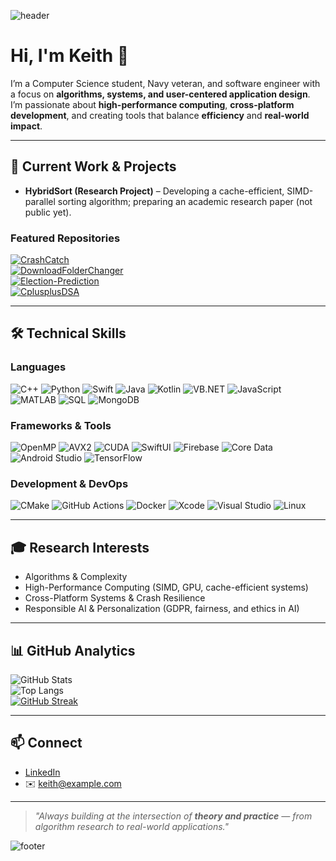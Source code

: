 ![header](https://capsule-render.vercel.app/api?type=waving&color=0:4F46E5,100:9333EA&height=220&section=header&text=Keith%20Pottratz&fontSize=55&fontColor=ffffff&animation=fadeIn&fontAlignY=35&desc=Algorithms%20%7C%20Systems%20%7C%20Research&descAlignY=55&descAlign=50)

# Hi, I'm Keith 👋  

I’m a Computer Science student, Navy veteran, and software engineer with a focus on **algorithms, systems, and user-centered application design**.  
I’m passionate about **high-performance computing**, **cross-platform development**, and creating tools that balance **efficiency** and **real-world impact**.  

---

## 🔬 Current Work & Projects  

- **HybridSort (Research Project)** – Developing a cache-efficient, SIMD-parallel sorting algorithm; preparing an academic research paper (not public yet).  

### Featured Repositories  
[![CrashCatch](https://github-readme-stats.vercel.app/api/pin/?username=keithpotz&repo=CrashCatch&theme=tokyonight)](https://github.com/keithpotz/CrashCatch)  
[![DownloadFolderChanger](https://github-readme-stats.vercel.app/api/pin/?username=keithpotz&repo=DownloadFolderChanger&theme=tokyonight)](https://github.com/keithpotz/DownloadFolderChanger)  
[![Election-Prediction](https://github-readme-stats.vercel.app/api/pin/?username=keithpotz&repo=Election-Prediction&theme=tokyonight)](https://github.com/keithpotz/Election-Prediction)  
[![CplusplusDSA](https://github-readme-stats.vercel.app/api/pin/?username=keithpotz&repo=CplusplusDSA&theme=tokyonight)](https://github.com/keithpotz/CplusplusDSA)  

---

## 🛠️ Technical Skills  

### Languages  
![C++](https://img.shields.io/badge/C++-00599C?style=for-the-badge&logo=cplusplus&logoColor=white) ![Python](https://img.shields.io/badge/Python-3776AB?style=for-the-badge&logo=python&logoColor=white) ![Swift](https://img.shields.io/badge/Swift-FA7343?style=for-the-badge&logo=swift&logoColor=white) ![Java](https://img.shields.io/badge/Java-007396?style=for-the-badge&logo=java&logoColor=white) ![Kotlin](https://img.shields.io/badge/Kotlin-0095D5?style=for-the-badge&logo=kotlin&logoColor=white) ![VB.NET](https://img.shields.io/badge/VB.NET-512BD4?style=for-the-badge&logo=dotnet&logoColor=white) ![JavaScript](https://img.shields.io/badge/JavaScript-F7DF1E?style=for-the-badge&logo=javascript&logoColor=black) ![MATLAB](https://img.shields.io/badge/MATLAB-0076A8?style=for-the-badge&logo=mathworks&logoColor=white) ![SQL](https://img.shields.io/badge/SQL-4479A1?style=for-the-badge&logo=mysql&logoColor=white) ![MongoDB](https://img.shields.io/badge/MongoDB-47A248?style=for-the-badge&logo=mongodb&logoColor=white)  

### Frameworks & Tools  
![OpenMP](https://img.shields.io/badge/OpenMP-000000?style=for-the-badge&logo=openmp&logoColor=white) ![AVX2](https://img.shields.io/badge/AVX2-0A84FF?style=for-the-badge&logo=intel&logoColor=white) ![CUDA](https://img.shields.io/badge/CUDA-76B900?style=for-the-badge&logo=nvidia&logoColor=white) ![SwiftUI](https://img.shields.io/badge/SwiftUI-0A84FF?style=for-the-badge&logo=swift&logoColor=white) ![Firebase](https://img.shields.io/badge/Firebase-FFCA28?style=for-the-badge&logo=firebase&logoColor=black) ![Core Data](https://img.shields.io/badge/Core%20Data-0A84FF?style=for-the-badge&logo=apple&logoColor=white) ![Android Studio](https://img.shields.io/badge/Android%20Studio-3DDC84?style=for-the-badge&logo=androidstudio&logoColor=white) ![TensorFlow](https://img.shields.io/badge/TensorFlow-FF6F00?style=for-the-badge&logo=tensorflow&logoColor=white)  

### Development & DevOps  
![CMake](https://img.shields.io/badge/CMake-064F8C?style=for-the-badge&logo=cmake&logoColor=white) ![GitHub Actions](https://img.shields.io/badge/GitHub%20Actions-2088FF?style=for-the-badge&logo=githubactions&logoColor=white) ![Docker](https://img.shields.io/badge/Docker-2496ED?style=for-the-badge&logo=docker&logoColor=white) ![Xcode](https://img.shields.io/badge/Xcode-1575F9?style=for-the-badge&logo=xcode&logoColor=white) ![Visual Studio](https://img.shields.io/badge/Visual%20Studio-5C2D91?style=for-the-badge&logo=visualstudio&logoColor=white) ![Linux](https://img.shields.io/badge/Linux-FCC624?style=for-the-badge&logo=linux&logoColor=black)  

---

## 🎓 Research Interests  
- Algorithms & Complexity  
- High-Performance Computing (SIMD, GPU, cache-efficient systems)  
- Cross-Platform Systems & Crash Resilience  
- Responsible AI & Personalization (GDPR, fairness, and ethics in AI)  

---

## 📊 GitHub Analytics  

![GitHub Stats](https://github-readme-stats.vercel.app/api?username=keithpotz&show_icons=true&theme=tokyonight)  
![Top Langs](https://github-readme-stats.vercel.app/api/top-langs/?username=keithpotz&layout=compact&theme=tokyonight)  
[![GitHub Streak](https://streak-stats.demolab.com?user=keithpotz&theme=tokyonight&hide_border=true)](https://git.io/streak-stats)  

---

## 📫 Connect  
- [LinkedIn](https://www.linkedin.com/in/YOUR-LINK)  
- ✉️ keith@example.com  

---

> *"Always building at the intersection of **theory and practice** — from algorithm research to real-world applications."*

![footer](https://capsule-render.vercel.app/api?type=waving&color=0:4F46E5,100:9333EA&height=120&section=footer)

